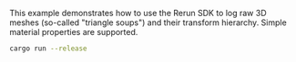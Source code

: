 <!--[metadata]
title = "Raw mesh"
description = "Demonstrates logging of raw 3D mesh data with simple material properties."
thumbnail = "https://static.rerun.io/raw-mesh/7731418dda47e15dbfc0f9a2c32673909071cb40/480w.png"
thumbnail_dimensions = [480, 480]
-->

<picture>
  <img src="https://static.rerun.io/raw_mesh/d5d008b9f1b53753a86efe2580443a9265070b77/full.png" alt="">
  <source media="(max-width: 480px)" srcset="https://static.rerun.io/raw_mesh/d5d008b9f1b53753a86efe2580443a9265070b77/480w.png">
  <source media="(max-width: 768px)" srcset="https://static.rerun.io/raw_mesh/d5d008b9f1b53753a86efe2580443a9265070b77/768w.png">
  <source media="(max-width: 1024px)" srcset="https://static.rerun.io/raw_mesh/d5d008b9f1b53753a86efe2580443a9265070b77/1024w.png">
  <source media="(max-width: 1200px)" srcset="https://static.rerun.io/raw_mesh/d5d008b9f1b53753a86efe2580443a9265070b77/1200w.png">
</picture>

This example demonstrates how to use the Rerun SDK to log raw 3D meshes (so-called "triangle soups") and their transform hierarchy. Simple material properties are supported.

```bash
cargo run --release
```
